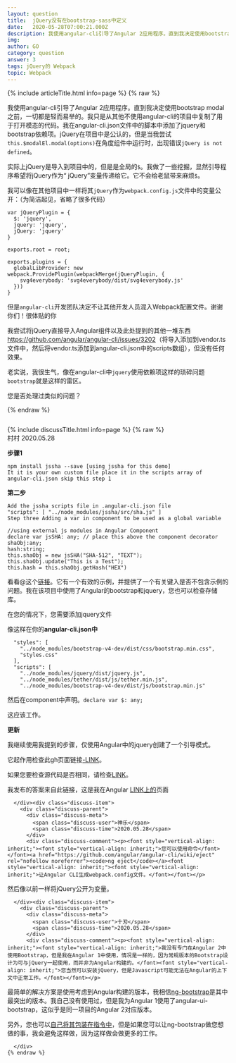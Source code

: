 ```yaml
---
layout: question
title:  jQuery没有在bootstrap-sass中定义
date:   2020-05-28T07:00:21.000Z
description: 我使用angular-cli引导了Angular 2应用程序。直到我决定使用bootstrap modal之前，一切都是轻而易举的。我只是从其他不使用an...
img: 
author: GO
category: question
answer: 3
tags: jQuery的 Webpack
topic: Webpack
---
```

<div class="article-root">
  <div class="article">
    {% include articleTitle.html info=page %}
    {% raw %}
    <div class="article-content"><p><font style="vertical-align: inherit;"><font style="vertical-align: inherit;">我使用angular-cli引导了Angular 2应用程序。</font><font style="vertical-align: inherit;">直到我决定使用bootstrap modal之前，一切都是轻而易举的。</font><font style="vertical-align: inherit;">我只是从其他不使用angular-cli的项目中复制了用于打开模态的代码。</font><font style="vertical-align: inherit;">我在angular-cli.json文件中的脚本中添加了jquery和bootstrap依赖项。</font><font style="vertical-align: inherit;">jQuery在项目中是公认的，但是当我尝试</font></font><code>this.$modalEl.modal(options)</code><font style="vertical-align: inherit;"><font style="vertical-align: inherit;">在角度组件中</font><font style="vertical-align: inherit;">运行时</font><font style="vertical-align: inherit;">，出现错误</font></font><code>jQuery is not defined</code><font style="vertical-align: inherit;"><font style="vertical-align: inherit;">。  </font></font></p>

<p><font style="vertical-align: inherit;"><font style="vertical-align: inherit;">实际上jQuery是导入到项目中的，但是是全局的</font></font><code>$</code><font style="vertical-align: inherit;"><font style="vertical-align: inherit;">。</font><font style="vertical-align: inherit;">我做了一些挖掘，显然引导程序希望将jQuery作为“ jQuery”变量传递给它。</font><font style="vertical-align: inherit;">它不会给老鼠带来麻烦</font></font><code>$</code><font style="vertical-align: inherit;"><font style="vertical-align: inherit;">。</font></font></p>

<p><font style="vertical-align: inherit;"><font style="vertical-align: inherit;">我可以</font><font style="vertical-align: inherit;">像在其他项目中一样</font><font style="vertical-align: inherit;">将其</font></font><code>jQuery</code><font style="vertical-align: inherit;"><font style="vertical-align: inherit;">作为</font></font><code>webpack.config.js</code><font style="vertical-align: inherit;"><font style="vertical-align: inherit;">文件中</font><font style="vertical-align: inherit;">的变量</font><font style="vertical-align: inherit;">公开</font><font style="vertical-align: inherit;">：（为简洁起见，省略了很多代码）</font></font></p>

<pre class="default prettyprint prettyprinted" style=""><code><span class="kwd">var</span><span class="pln"> jQueryPlugin </span><span class="pun">=</span><span class="pln"> </span><span class="pun">{</span><span class="pln">
  $</span><span class="pun">:</span><span class="pln"> </span><span class="str">'jquery'</span><span class="pun">,</span><span class="pln">
  jquery</span><span class="pun">:</span><span class="pln"> </span><span class="str">'jquery'</span><span class="pun">,</span><span class="pln">
  jQuery</span><span class="pun">:</span><span class="pln"> </span><span class="str">'jquery'</span><span class="pln">
</span><span class="pun">}</span><span class="pln">

exports</span><span class="pun">.</span><span class="pln">root </span><span class="pun">=</span><span class="pln"> root</span><span class="pun">;</span><span class="pln">

exports</span><span class="pun">.</span><span class="pln">plugins </span><span class="pun">=</span><span class="pln"> </span><span class="pun">{</span><span class="pln">
  globalLibProvider</span><span class="pun">:</span><span class="pln"> </span><span class="kwd">new</span><span class="pln"> webpack</span><span class="pun">.</span><span class="typ">ProvidePlugin</span><span class="pun">(</span><span class="pln">webpackMerge</span><span class="pun">(</span><span class="pln">jQueryPlugin</span><span class="pun">,</span><span class="pln"> </span><span class="pun">{</span><span class="pln">
    svg4everybody</span><span class="pun">:</span><span class="pln"> </span><span class="str">'svg4everybody/dist/svg4everybody.js'</span><span class="pln">
  </span><span class="pun">}))</span><span class="pln">
</span><span class="pun">}</span></code></pre>

<p><font style="vertical-align: inherit;"><font style="vertical-align: inherit;">但是</font></font><code>angular-cli</code><font style="vertical-align: inherit;"><font style="vertical-align: inherit;">开发团队决定不让其他开发人员混入Webpack配置文件。</font><font style="vertical-align: inherit;">谢谢你们！</font><font style="vertical-align: inherit;">很体贴的你</font></font></p>

<p><font style="vertical-align: inherit;"><font style="vertical-align: inherit;">我尝试将jQuery直接导入Angular组件以及此处提到的其他一堆东西</font></font><a href="https://github.com/angular/angular-cli/issues/3202" rel="noreferrer"><font style="vertical-align: inherit;"><font style="vertical-align: inherit;">https://github.com/angular/angular-cli/issues/3202</font></font></a><font style="vertical-align: inherit;"><font style="vertical-align: inherit;">（将导入添加到vendor.ts文件中，然后将vendor.ts添加到angular-cli.json中的scripts数组），但没有任何效果。</font></font></p>

<p><font style="vertical-align: inherit;"><font style="vertical-align: inherit;">老实说，我很生气，像</font><font style="vertical-align: inherit;">在angular-cli中</font></font><code>jquery</code><font style="vertical-align: inherit;"><font style="vertical-align: inherit;">使用依赖项</font><font style="vertical-align: inherit;">这样的琐碎问题</font></font><code>bootstrap</code><font style="vertical-align: inherit;"><font style="vertical-align: inherit;">就是这样的雷区。  </font></font></p>

<p><font style="vertical-align: inherit;"><font style="vertical-align: inherit;">您是否处理过类似的问题？</font></font></p></div>
    {% endraw %}
  </div>
  <p style="height: 0;width:0;overflow: hidden;"> 第4209篇《jQuery没有在bootstrap-sass中定义》来自Winter(https://github.com/aiyld/aiyld.github.io)的站点</p>
  <div class="discuss-wrapper">
    {% include discussTitle.html info=page %}
    {% raw %}
    <div class="discuss-item">
        <div class="discuss-parent">
          <div class="discuss-meta">
            <span class="discuss-user">村村</span>
            <span class="discuss-time">2020.05.28</span>
          </div>
          <div class="discuss-comment"><p><strong><font style="vertical-align: inherit;"><font style="vertical-align: inherit;">步骤1</font></font></strong></p>

<pre class="default prettyprint prettyprinted" style=""><code><span class="pln">npm install jssha </span><span class="pun">--</span><span class="pln">save </span><span class="pun">[</span><span class="kwd">using</span><span class="pln"> jssha </span><span class="kwd">for</span><span class="pln"> </span><span class="kwd">this</span><span class="pln"> demo</span><span class="pun">]</span><span class="pln">
</span><span class="typ">It</span><span class="pln"> it </span><span class="kwd">is</span><span class="pln"> your own custom file place it </span><span class="kwd">in</span><span class="pln"> the scripts array </span><span class="kwd">of</span><span class="pln"> angular</span><span class="pun">-</span><span class="pln">cli</span><span class="pun">.</span><span class="pln">json skip </span><span class="kwd">this</span><span class="pln"> step </span><span class="lit">1</span></code></pre>

<p><strong><font style="vertical-align: inherit;"><font style="vertical-align: inherit;">第二步</font></font></strong></p>

<pre class="default prettyprint prettyprinted" style=""><code><span class="typ">Add</span><span class="pln"> the jssha scripts file </span><span class="kwd">in</span><span class="pln"> </span><span class="pun">.</span><span class="pln">angular</span><span class="pun">-</span><span class="pln">cli</span><span class="pun">.</span><span class="pln">json file
</span><span class="str">"scripts"</span><span class="pun">:</span><span class="pln"> </span><span class="pun">[</span><span class="pln"> </span><span class="str">"../node_modules/jssha/src/sha.js"</span><span class="pln"> </span><span class="pun">]</span><span class="pln">
</span><span class="typ">Step</span><span class="pln"> three </span><span class="typ">Adding</span><span class="pln"> a </span><span class="kwd">var</span><span class="pln"> </span><span class="kwd">in</span><span class="pln"> component to be used </span><span class="kwd">as</span><span class="pln"> a </span><span class="kwd">global</span><span class="pln"> variable

</span><span class="com">//using external js modules in Angular Component</span><span class="pln">
declare </span><span class="kwd">var</span><span class="pln"> jsSHA</span><span class="pun">:</span><span class="pln"> any</span><span class="pun">;</span><span class="pln"> </span><span class="com">// place this above the component decorator</span><span class="pln">
shaObj</span><span class="pun">:</span><span class="pln">any</span><span class="pun">;</span><span class="pln">
hash</span><span class="pun">:</span><span class="kwd">string</span><span class="pun">;</span><span class="pln">
</span><span class="kwd">this</span><span class="pun">.</span><span class="pln">shaObj </span><span class="pun">=</span><span class="pln"> </span><span class="kwd">new</span><span class="pln"> jsSHA</span><span class="pun">(</span><span class="str">"SHA-512"</span><span class="pun">,</span><span class="pln"> </span><span class="str">"TEXT"</span><span class="pun">);</span><span class="pln">
</span><span class="kwd">this</span><span class="pun">.</span><span class="pln">shaObj</span><span class="pun">.</span><span class="pln">update</span><span class="pun">(</span><span class="str">"This is a Test"</span><span class="pun">);</span><span class="pln">
</span><span class="kwd">this</span><span class="pun">.</span><span class="pln">hash </span><span class="pun">=</span><span class="pln"> </span><span class="kwd">this</span><span class="pun">.</span><span class="pln">shaObj</span><span class="pun">.</span><span class="pln">getHash</span><span class="pun">(</span><span class="str">"HEX"</span><span class="pun">)</span></code></pre>

<p><font style="vertical-align: inherit;"><font style="vertical-align: inherit;">看看@这个</font></font><a href="https://rahulrsingh09.github.io/AngularConcepts/faq" rel="nofollow noreferrer"><font style="vertical-align: inherit;"><font style="vertical-align: inherit;">链接</font></font></a><font style="vertical-align: inherit;"><font style="vertical-align: inherit;">。</font><font style="vertical-align: inherit;">它有一个有效的示例，并提供了一个有关键入是否不包含示例的问题。</font><font style="vertical-align: inherit;">我在该项目中使用了Angular的bootstrap和jquery，您也可以检查存储库。</font></font></p>

<p><font style="vertical-align: inherit;"><font style="vertical-align: inherit;">在您的情况下，您需要添加jquery文件 </font></font></p>

<p><font style="vertical-align: inherit;"><font style="vertical-align: inherit;">像这样在你的</font></font><strong><font style="vertical-align: inherit;"><font style="vertical-align: inherit;">angular-cli.json中</font></font></strong></p>

<pre class="default prettyprint prettyprinted" style=""><code><span class="pln">  </span><span class="str">"styles"</span><span class="pun">:</span><span class="pln"> </span><span class="pun">[</span><span class="pln">
    </span><span class="str">"../node_modules/bootstrap-v4-dev/dist/css/bootstrap.min.css"</span><span class="pun">,</span><span class="pln">
    </span><span class="str">"styles.css"</span><span class="pln">
  </span><span class="pun">],</span><span class="pln">
  </span><span class="str">"scripts"</span><span class="pun">:</span><span class="pln"> </span><span class="pun">[</span><span class="pln">
    </span><span class="str">"../node_modules/jquery/dist/jquery.js"</span><span class="pun">,</span><span class="pln">
    </span><span class="str">"../node_modules/tether/dist/js/tether.min.js"</span><span class="pun">,</span><span class="pln">
    </span><span class="str">"../node_modules/bootstrap-v4-dev/dist/js/bootstrap.min.js"</span></code></pre>

<p><font style="vertical-align: inherit;"><font style="vertical-align: inherit;">然后在component中声明。</font></font><code>declare var $: any;</code></p>

<p><font style="vertical-align: inherit;"><font style="vertical-align: inherit;">这应该工作。 </font></font></p>

<p><strong><font style="vertical-align: inherit;"><font style="vertical-align: inherit;">更新</font></font></strong></p>

<p><font style="vertical-align: inherit;"><font style="vertical-align: inherit;">我继续使用我提到的步骤，仅使用Angular中的jquery创建了一个引导模式。</font></font></p>

<p><font style="vertical-align: inherit;"><font style="vertical-align: inherit;">它起作用检查此gh页面链接</font></font><a href="https://rahulrsingh09.github.io/TestingSPA" rel="nofollow noreferrer"><font style="vertical-align: inherit;"><font style="vertical-align: inherit;">-LINK</font></font></a><font style="vertical-align: inherit;"><font style="vertical-align: inherit;">。</font></font></p>

<p><font style="vertical-align: inherit;"><font style="vertical-align: inherit;">如果您要检查源代码是否相同，请检查</font></font><a href="https://github.com/rahulrsingh09/TestingSPA" rel="nofollow noreferrer"><font style="vertical-align: inherit;"><font style="vertical-align: inherit;">LINK</font></font></a><font style="vertical-align: inherit;"><font style="vertical-align: inherit;">。</font></font></p>

<p><font style="vertical-align: inherit;"><font style="vertical-align: inherit;">我发布的答案来自此链接，这是我在Angular </font><a href="https://rahulrsingh09.github.io/AngularConcepts" rel="nofollow noreferrer"><font style="vertical-align: inherit;">LINK上的</font></a><font style="vertical-align: inherit;">页面</font></font><a href="https://rahulrsingh09.github.io/AngularConcepts" rel="nofollow noreferrer"><font style="vertical-align: inherit;"></font></a></p></div>
        </div>
        
      </div><div class="discuss-item">
        <div class="discuss-parent">
          <div class="discuss-meta">
            <span class="discuss-user">神乐</span>
            <span class="discuss-time">2020.05.28</span>
          </div>
          <div class="discuss-comment"><p><font style="vertical-align: inherit;"><font style="vertical-align: inherit;">您可以使用命令</font></font><a href="https://github.com/angular/angular-cli/wiki/eject" rel="nofollow noreferrer"><code>ng eject</code></a><font style="vertical-align: inherit;"><font style="vertical-align: inherit;">让Angular CLI生成webpack.config文件。</font></font></p>

<p><font style="vertical-align: inherit;"><font style="vertical-align: inherit;">然后像以前一样将jQuery公开为变量。</font></font></p></div>
        </div>
        
      </div><div class="discuss-item">
        <div class="discuss-parent">
          <div class="discuss-meta">
            <span class="discuss-user">十刃</span>
            <span class="discuss-time">2020.05.28</span>
          </div>
          <div class="discuss-comment"><p><font style="vertical-align: inherit;"><font style="vertical-align: inherit;">我没有专门在Angular 2中使用Bootstrap，但是我在Angular 1中使用，情况是一样的，因为常规版本的Bootstrap设计为可与jQuery一起使用，而并非为Angular构建的。</font><font style="vertical-align: inherit;">您当然可以安装jQuery，但是Javascript可能无法在Angular的上下文中正常工作。</font></font></p>

<p><font style="vertical-align: inherit;"><font style="vertical-align: inherit;">最简单的解决方案是使用考虑到Angular构建的版本，我相信</font></font><a href="https://ng-bootstrap.github.io/#/home" rel="nofollow noreferrer"><font style="vertical-align: inherit;"><font style="vertical-align: inherit;">ng-bootstrap</font></font></a><font style="vertical-align: inherit;"><font style="vertical-align: inherit;">是其中最突出的版本。</font><font style="vertical-align: inherit;">我自己没有使用过，但是我为Angular 1使用了angular-ui-bootstrap，这似乎是同一项目的Angular 2对应版本。</font></font></p>

<p><font style="vertical-align: inherit;"><font style="vertical-align: inherit;">另外，您也可以</font></font><a href="https://hackernoon.com/wrap-any-jquery-plugin-with-angular-2-component-case-study-8b00eacec998" rel="nofollow noreferrer"><font style="vertical-align: inherit;"><font style="vertical-align: inherit;">自己将其包装在指令中</font></font></a><font style="vertical-align: inherit;"><font style="vertical-align: inherit;">，但是如果您可以让ng-bootstrap做您想做的事，我会避免这样做，因为这样做会做更多的工作。</font></font></p></div>
        </div>
        
      </div>
    {% endraw %}
  </div>
<div>
